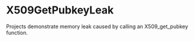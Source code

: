# X509GetPubkeyLeak

Projects demonstrate memory leak caused by calling an X509_get_pubkey function.